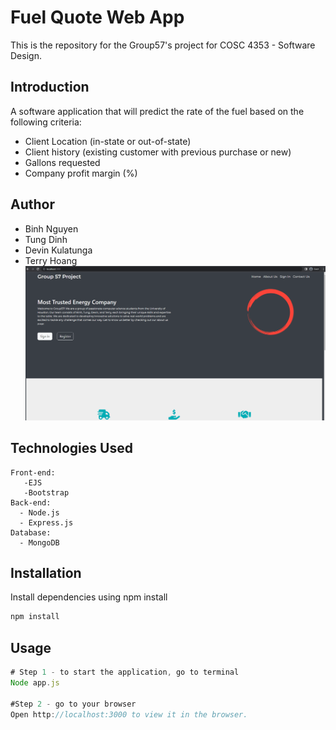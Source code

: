 # Fuel Quote Web App

This is the repository for the Group57's project for COSC 4353 - Software Design.

## Introduction
A software application that will predict the rate of the fuel based on the following criteria:
- Client Location (in-state or out-of-state)
- Client history (existing customer with previous purchase or new)
- Gallons requested
- Company profit margin (%)

## Author
- Binh Nguyen 
- Tung Dinh
- Devin Kulatunga
- Terry Hoang
![](project_demo.gif)
## Technologies Used
```List
Front-end:
   -EJS
   -Bootstrap
Back-end:
  - Node.js
  - Express.js
Database:
  - MongoDB
```

## Installation

Install dependencies using npm install

```bash
npm install 
```

## Usage

```javascript
# Step 1 - to start the application, go to terminal
Node app.js

#Step 2 - go to your browser 
Open http://localhost:3000 to view it in the browser.

```


